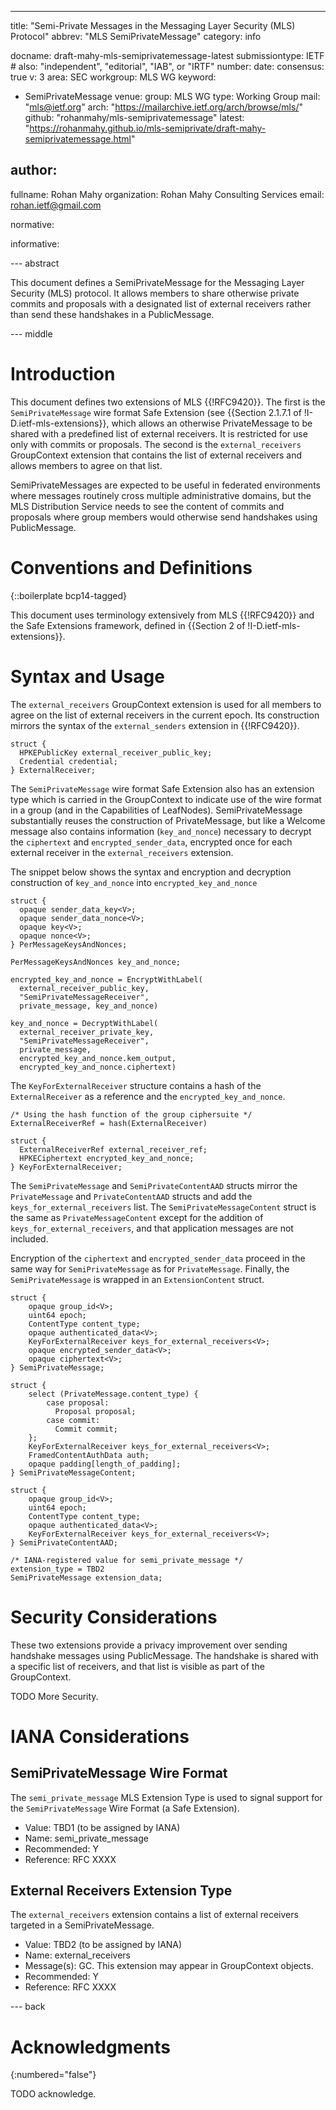---
title: "Semi-Private Messages in the Messaging Layer Security (MLS) Protocol"
abbrev: "MLS SemiPrivateMessage"
category: info

docname: draft-mahy-mls-semiprivatemessage-latest
submissiontype: IETF  # also: "independent", "editorial", "IAB", or "IRTF"
number:
date:
consensus: true
v: 3
area: SEC
workgroup: MLS WG
keyword:
 - SemiPrivateMessage
venue:
  group: MLS WG
  type: Working Group
  mail: "mls@ietf.org"
  arch: "https://mailarchive.ietf.org/arch/browse/mls/"
  github: "rohanmahy/mls-semiprivatemessage"
  latest: "https://rohanmahy.github.io/mls-semiprivate/draft-mahy-semiprivatemessage.html"

author:
 -
  fullname: Rohan Mahy
  organization: Rohan Mahy Consulting Services
  email: rohan.ietf@gmail.com

normative:

informative:

--- abstract

This document defines a SemiPrivateMessage for the Messaging Layer
Security (MLS) protocol. It allows members to share otherwise private
commits and proposals with a designated list of external receivers
rather than send these handshakes in a PublicMessage.

--- middle

# Introduction

This document defines two extensions of MLS {{!RFC9420}}. The first is the
`SemiPrivateMessage` wire format Safe Extension (see {{Section 2.1.7.1 of
!I-D.ietf-mls-extensions}}, which allows an otherwise PrivateMessage
to be shared with a predefined list of external receivers. It is restricted
for use only with commits or proposals. The second is the
`external_receivers` GroupContext extension that contains the list of
external receivers and allows members to agree on that list.

SemiPrivateMessages are expected to be useful in federated environments
where messages routinely cross multiple administrative domains, but the MLS
Distribution Service needs to see the content of commits and proposals where
group members would otherwise send handshakes using PublicMessage.

# Conventions and Definitions

{::boilerplate bcp14-tagged}

This document uses terminology extensively from MLS {{!RFC9420}} and
the Safe Extensions framework, defined in {{Section 2 of !I-D.ietf-mls-extensions}}.

# Syntax and Usage

The `external_receivers` GroupContext extension is used for all members
to agree on the list of external receivers in the current epoch. Its
construction mirrors the syntax of the `external_senders` extension in
{{!RFC9420}}.

~~~ tls
struct {
  HPKEPublicKey external_receiver_public_key;
  Credential credential;
} ExternalReceiver;
~~~

The `SemiPrivateMessage` wire format Safe Extension also has an
extension type which is carried in the GroupContext to indicate use
of the wire format in a group (and in the Capabilities of LeafNodes).
SemiPrivateMessage substantially reuses the construction of PrivateMessage,
but like a Welcome message also contains information (`key_and_nonce`)
necessary to decrypt the `ciphertext` and `encrypted_sender_data`, encrypted
once for each external receiver in the `external_receivers` extension.

The snippet below shows the syntax and encryption and decryption construction of `key_and_nonce` into `encrypted_key_and_nonce`

~~~ tls
struct {
  opaque sender_data_key<V>;
  opaque sender_data_nonce<V>;
  opaque key<V>;
  opaque nonce<V>;
} PerMessageKeysAndNonces;

PerMessageKeysAndNonces key_and_nonce;

encrypted_key_and_nonce = EncryptWithLabel(
  external_receiver_public_key,
  "SemiPrivateMessageReceiver",
  private_message, key_and_nonce)

key_and_nonce = DecryptWithLabel(
  external_receiver_private_key,
  "SemiPrivateMessageReceiver",
  private_message,
  encrypted_key_and_nonce.kem_output,
  encrypted_key_and_nonce.ciphertext)
~~~

The `KeyForExternalReceiver` structure contains a hash of the
`ExternalReceiver` as a reference and the `encrypted_key_and_nonce`.

~~~ tls
/* Using the hash function of the group ciphersuite */
ExternalReceiverRef = hash(ExternalReceiver)

struct {
  ExternalReceiverRef external_receiver_ref;
  HPKECiphertext encrypted_key_and_nonce;
} KeyForExternalReceiver;
~~~

The `SemiPrivateMessage` and `SemiPrivateContentAAD` structs mirror
the `PrivateMessage` and `PrivateContentAAD` structs and add the
`keys_for_external_receivers` list. The `SemiPrivateMessageContent`
struct is the same as `PrivateMessageContent` except for the addition
of `keys_for_external_receivers`, and that application messages are
not included.

Encryption of the `ciphertext` and `encrypted_sender_data` proceed in the
same way for `SemiPrivateMessage` as for `PrivateMessage`. Finally, the
`SemiPrivateMessage` is wrapped in an `ExtensionContent` struct.

~~~ tls
struct {
    opaque group_id<V>;
    uint64 epoch;
    ContentType content_type;
    opaque authenticated_data<V>;
    KeyForExternalReceiver keys_for_external_receivers<V>;
    opaque encrypted_sender_data<V>;
    opaque ciphertext<V>;
} SemiPrivateMessage;

struct {
    select (PrivateMessage.content_type) {
        case proposal:
          Proposal proposal;
        case commit:
          Commit commit;
    };
    KeyForExternalReceiver keys_for_external_receivers<V>;
    FramedContentAuthData auth;
    opaque padding[length_of_padding];
} SemiPrivateMessageContent;

struct {
    opaque group_id<V>;
    uint64 epoch;
    ContentType content_type;
    opaque authenticated_data<V>;
    KeyForExternalReceiver keys_for_external_receivers<V>;
} SemiPrivateContentAAD;

/* IANA-registered value for semi_private_message */
extension_type = TBD2
SemiPrivateMessage extension_data;
~~~

# Security Considerations

These two extensions provide a privacy improvement over sending
handshake messages using PublicMessage. The handshake is shared
with a specific list of receivers, and that list is visible as
part of the GroupContext.

TODO More Security.

# IANA Considerations

## SemiPrivateMessage Wire Format

The `semi_private_message` MLS Extension Type is used to signal support
for the `SemiPrivateMessage` Wire Format (a Safe Extension).

- Value: TBD1 (to be assigned by IANA)
- Name: semi_private_message
- Recommended: Y
- Reference: RFC XXXX

## External Receivers Extension Type

The `external_receivers` extension contains a list of external receivers
targeted in a SemiPrivateMessage.

- Value: TBD2 (to be assigned by IANA)
- Name: external_receivers
- Message(s): GC. This extension may appear in GroupContext objects.
- Recommended: Y
- Reference: RFC XXXX

--- back

# Acknowledgments
{:numbered="false"}

TODO acknowledge.
